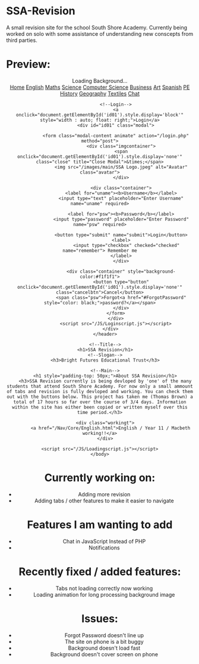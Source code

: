 # SSA-Revision
A small revision site for the school South Shore Academy. Currently being worked on solo with some assistance of understanding new conscepts from third parties.

# Preview:
<html>
    <head>
        <meta charset="utf-8">
        <meta name="viewport" content="width=device-width">
        <title>SSA Revision</title>
        <link href="/style.css" rel="stylesheet" type="text/css" />
        <link rel="icon" href="/images/main/SSARevisionLogo.png">
    </head>
    <body>
        <header class="Home-header">
            <div class="loading">Loading Background...</div>
            <div class="topnav">
                <a class="active" href="/index.html">Home</a>
                <a href="/Nav/Core/English.html">English</a>
                <a href="/Nav/Core/Maths.html">Maths</a>
                <a href="/Nav/Core/Science.html">Science</a>
                <a href="/Nav/Options/Computer Science.html">Computer Science</a>
                <a href="/Nav/Options/Business.html">Business</a>
                <a href="/Nav/Options/Art.html">Art</a>
                <a href="/Nav/Options/Spanish.html">Spanish</a>
                <a href="/Nav/Options/PE.html">PE</a>
                <a href="/Nav/Options/History.html">History</a>
                <a href="/Nav/Options/Geography.html">Geography</a>
                <a href="/Nav/Options/Textiles.html">Textiles</a>
                <a href="https://SSA-Revision-Chat.serbot.repl.co">Chat</a>
                
                <!--Login-->
                <a onclick="document.getElementById('id01').style.display='block'" style="width : auto; float: right;">Login</a>
                <div id="id01" class="modal">
    
                <form class="modal-content animate" action="/login.php" method="post">
                    <div class="imgcontainer">
                    <span onclick="document.getElementById('id01').style.display='none'" class="close" title="Close Modal">&times;</span>
                    <img src="/images/main/SSA Logo.jpeg" alt="Avatar" class="avatar">
                    </div>

                    <div class="container">
                    <label for="uname"><b>Username</b></label>
                    <input type="text" placeholder="Enter Username" name="uname" required>

                    <label for="psw"><b>Password</b></label>
                    <input type="password" placeholder="Enter Password" name="psw" required>
                        
                    <button type="submit" name="submit">Login</button>
                    <label>
                        <input type="checkbox" checked="checked" name="remember"> Remember me
                    </label>
                    </div>

                    <div class="container" style="background-color:#f1f1f1">
                    <button type="button" onclick="document.getElementById('id01').style.display='none'" class="cancelbtn">Cancel</button>
                    <span class="psw">Forgot<a href="#ForgotPassword" style="color: black;">password?</a></span>
                    </div>
                </form>
                </div>
                <script src="/JS/Loginscript.js"></script>
            </div>
        </header>

        <!--Title-->
        <h1>SSA Revision</h1>
        <!--Slogan-->
        <h3>Bright Futures Educational Trust</h3>
        
        <!--Main-->
        <h1 style="padding-top: 50px;">About SSA Revision</h1>
        <h3>SSA Revision currently is being devloped by 'one' of the many students that attend South Shore Academy. For now only a small ammount of tabs and revision is fully devloped and working. You can check them out with the buttons below. This project has taken me (Thomas Brown) a total of 17 hours so far over the course of 3/4 days. Information within the site has either been copied or written myself over this time period.</h3>
        
        <div class="workingt">
            <a href="/Nav/Core/English.html">English / Year 11 / Macbeth working!!</a>
        </div>

    <script src="/JS/Loadingscript.js"></script>
    </body>
</html>

# Currently working on:
* Adding more revision
* Adding tabs / other features to make it easier to navigate

# Features I am wanting to add
* Chat in JavaScript Instead of PHP
* Notifications

# Recently fixed / added features:
* Tabs not loading correctly now working
* Loading animation for long processing background image

# Issues:
* Forgot Password doesn't line up
* The site on phone is a bit buggy
* Background doesn't load fast
* Background doesn't cover screen on phone


